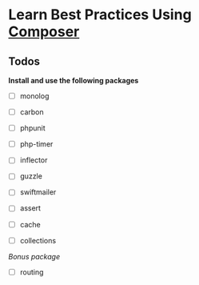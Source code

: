 # Learn Best Practices Using [Composer](https://getcomposer.org)

## Todos

**Install and use the following packages**

- [ ] monolog

- [ ] carbon

- [ ] phpunit

- [ ] php-timer

- [ ] inflector

- [ ] guzzle

- [ ] swiftmailer

- [ ] assert

- [ ] cache

- [ ] collections


*Bonus package*

- [ ] routing
